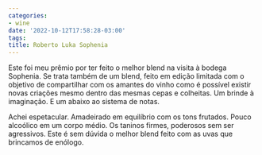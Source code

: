 ```yaml
---
categories:
- wine
date: '2022-10-12T17:58:28-03:00'
tags:
title: Roberto Luka Sophenia
---
```


Este foi meu prêmio por ter feito o melhor blend na visita à bodega Sophenia. Se trata também de um blend, feito em edição limitada com o objetivo de compartilhar com os amantes do vinho como é possível existir novas criações mesmo dentro das mesmas cepas e colheitas. Um brinde à imaginação. E um abaixo ao sistema de notas.

Achei espetacular. Amadeirado em equilíbrio com os tons frutados. Pouco alcoólico em um corpo médio. Os taninos firmes, poderosos sem ser agressivos. Este é sem dúvida o melhor blend feito com as uvas que brincamos de enólogo.
